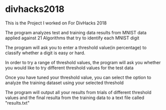 # divhacks2018
This is the Project I worked on For DivHacks 2018 

The program analyzes test and training data results from MNIST data applied against 21 Algorithms that try to identify each MNIST digit

The program will ask you to enter a threshold value(in percentage) to classify whether a digit is easy or hard. 

In order to try a range of threshold values, the program will ask you whether you would like to try different threshold values for the test data

Once you have tuned your threshold value, you can select the option to analyze the training dataset using your selected threshold

The program will output all your results from trials of different threshold values and the final resulta from the training data to a text file called "results.txt"
